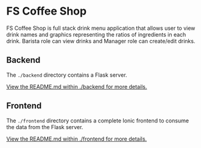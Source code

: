 # FS Coffee Shop
FS Coffee Shop is full stack drink menu application that allows user to view drink names and graphics representing the ratios of ingredients in each drink. Barista role can view drinks and Manager role can create/edit drinks.

## Backend

The `./backend` directory contains a Flask server.

[View the README.md within ./backend for more details.](./backend/README.md)

## Frontend

The `./frontend` directory contains a complete Ionic frontend to consume the data from the Flask server.

[View the README.md within ./frontend for more details.](./frontend/README.md)
